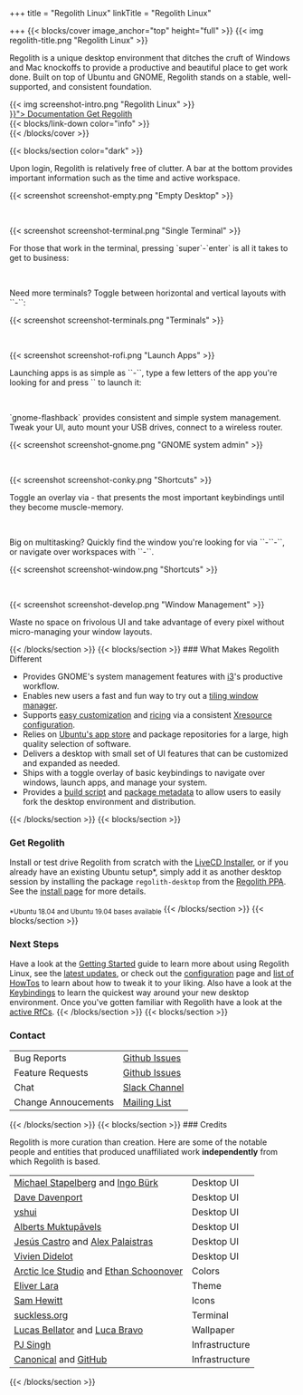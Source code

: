 +++
title = "Regolith Linux"
linkTitle = "Regolith Linux"

+++
{{< blocks/cover image_anchor="top" height="full" >}}
{{< img regolith-title.png "Regolith Linux" >}}

<p class="lead mt-5">Regolith is a unique desktop environment that ditches the cruft of Windows and Mac knockoffs to provide a productive and beautiful place to get work done. Built on top of Ubuntu and GNOME, Regolith stands on a stable, well-supported, and consistent foundation.</p>

<div class="row">
  <div class="col-sm-8">{{< img screenshot-intro.png "Regolith Linux" >}}</div>
  <div class="col-sm-4">
    <div class="mx-auto">
    <a class="btn btn-lg btn-primary mr-3 mb-4" href="{{< relref "/docs" >}}">
      Documentation <i class="fas fa-arrow-alt-circle-right ml-2"></i>
    </a>
    <a class="btn btn-lg btn-secondary mr-3 mb-4" href="https://github.com/google/docsy-example">
      Get Regolith <i class="fab fa-github ml-2 "></i>
    </a>
</div>
</div>
    <div class="mx-auto mt-5">
      {{< blocks/link-down color="info" >}}
  </div>
{{< /blocks/cover >}}

{{< blocks/section color="dark" >}}
<div class="container">
  <div class="row">
    <div class="col d-flex justify-content-center">
      <p>Upon login, Regolith is relatively free of clutter.  A bar at the bottom provides important information such as the time and active workspace.</p>
    </div>
    <div class="col d-flex justify-content-center">
      <p>{{< screenshot screenshot-empty.png "Empty Desktop" >}}</p>
    </div>
    <br/><div class="row">
      <div class="col d-flex justify-content-center">
        <p>{{< screenshot screenshot-terminal.png "Single Terminal" >}}</p>
      </div>
      <div class="col d-flex justify-content-center">
        <p>For those that work in the terminal, pressing `super`-`enter` is all it takes to get to business:</p>
      </div>
    </div>
    <br/><div class="row">
      <div class="col d-flex justify-content-center">
        <p>Need more terminals?  Toggle between horizontal and vertical layouts with `<super>`-`<backspace>`:</p>
      </div>
      <div class="col d-flex justify-content-center">
        <p>{{< screenshot screenshot-terminals.png "Terminals" >}}</p>
      </div>
    </div>
    <br/><div class="row">
      <div class="col d-flex justify-content-center">
        <p>{{< screenshot screenshot-rofi.png "Launch Apps" >}}</p>
      </div>
      <div class="col d-flex justify-content-center">
        <p>Launching apps is as simple as `<super>`-`<space>`, type a few letters of the app you're looking for and press `<enter>` to launch it:</p>
      </div>
    </div>
    <br/><div class="row">
      <div class="col d-flex justify-content-center">
        <p>`gnome-flashback` provides consistent and simple system management.  Tweak your UI, auto mount your USB drives, connect to a wireless router.</p>
      </div>
      <div class="col d-flex justify-content-center">
        <p>{{< screenshot screenshot-gnome.png "GNOME system admin" >}}</p>
      </div>
    </div>
    <br/><div class="row">
      <div class="col d-flex justify-content-center">
        <p>{{< screenshot screenshot-conky.png "Shortcuts" >}}</p>
      </div>
      <div class="col d-flex justify-content-center">
        <p>Toggle an overlay via <super>-<?> that presents the most important keybindings until they become muscle-memory.</p>
      </div>
    </div>
    <br/><div class="row">
      <div class="col d-flex justify-content-center">
        <p>Big on multitasking?  Quickly find the window you're looking for via `<super>`-`<ctrl>`-`<space>`, or navigate over workspaces with `<super>`-`<number>`.</p>
      </div>
      <div class="col d-flex justify-content-center">
        <p>{{< screenshot screenshot-window.png "Shortcuts" >}}</p>
      </div>
    </div>
    <br/><div class="row">
      <div class="col d-flex justify-content-center">
        <p>{{< screenshot screenshot-develop.png "Window Management" >}}</p>
      </div>
      <div class="col d-flex justify-content-center">
        <p>Waste no space on frivolous UI and take advantage of every pixel without micro-managing your window layouts.</p>
      </div>
    </div>
  </div>
</div>
{{< /blocks/section >}}
{{< blocks/section >}}
### What Makes Regolith Different

- Provides GNOME's system management features with [i3](https://i3wm.org/)'s productive workflow.
- Enables new users a fast and fun way to try out a [tiling window manager](https://opensource.com/article/18/8/i3-tiling-window-manager).
- Supports [easy customization](https://github.com/regolith-linux/regolith-desktop/wiki/Customize) and [ricing](https://www.reddit.com/r/unixporn/) via a consistent [Xresource configuration](https://github.com/regolith-linux/regolith-styles/blob/master/Xresources/root).
- Relies on [Ubuntu's app store](https://snapcraft.io/store) and package repositories for a large, high quality selection of software.
- Delivers a desktop with small set of UI features that can be customized and expanded as needed.
- Ships with a toggle overlay of basic keybindings to navigate over windows, launch apps, and manage your system.
- Provides a [build script](https://github.com/regolith-linux/regolith-builder/blob/master/build.sh) and [package metadata](https://github.com/regolith-linux/regolith-builder/blob/master/package-model.json) to allow users to easily fork the desktop environment and distribution.

{{< /blocks/section >}}
{{< blocks/section >}}
### Get Regolith

Install or test drive Regolith from scratch with the [LiveCD Installer](https://sourceforge.net/projects/regolith-linux/), or if you already have an existing Ubuntu setup*, simply add it as another desktop session by installing the package `regolith-desktop` from the [Regolith PPA](https://launchpad.net/~kgilmer/+archive/ubuntu/regolith-stable). See the [install page](https://github.com/regolith-linux/regolith-desktop/wiki/Install-Regolith) for more details.

<sub>*Ubuntu 18.04 and Ubuntu 19.04 bases available</sub>
{{< /blocks/section >}}
{{< blocks/section >}}
### Next Steps

Have a look at the [Getting Started](https://github.com/regolith-linux/regolith-desktop/wiki/Getting-Started) guide to learn more about using Regolith Linux, see the [latest updates](/news.html), or check out the [configuration](https://github.com/regolith-linux/regolith-desktop/wiki/Customize) page and [list of HowTos](https://github.com/search?utf8=✓&q=org%3Aregolith-linux+HowTo+in%3Atitle&type=Wikis) to learn about how to tweak it to your liking. Also have a look at the [Keybindings](https://github.com/regolith-linux/regolith-desktop/wiki/Keybindings) to learn the quickest way around your new desktop environment.  Once you've gotten familiar with Regolith have a look at the [active RfCs](https://github.com/regolith-linux/regolith-desktop/issues?utf8=✓&q=is%3Aissue+is%3Aopen+"Request+for+Comment").
{{< /blocks/section >}}
{{< blocks/section >}}
### Contact

<table>
  <tr>
    <td>Bug Reports</td>
    <td><a href="https://github.com/regolith-linux/regolith-desktop/issues">Github Issues</a></td>
  </tr>
  <tr>
    <td>Feature Requests</td>
    <td><a href="https://github.com/regolith-linux/regolith-desktop/issues">Github Issues</a></td>  </tr>
  <tr>
    <td>Chat</td>
    <td><a href="https://regolith-linux.herokuapp.com">Slack Channel</a></td>  </tr>
  <tr>
    <td>Change Annoucements</td>
    <td><a href="https://www.freelists.org/list/regolith-linux">Mailing List</a></td>  </tr>
</table>
{{< /blocks/section >}}
{{< blocks/section >}}
### Credits

Regolith is more curation than creation.  Here are some of the notable people and entities that produced unaffiliated work **independently** from which Regolith is based.

<table>
  <tbody>
    <tr>
      <td><a href="https://i3wm.org">Michael Stapelberg</a> and <a href="https://github.com/Airblader/i3">Ingo Bürk</a></td>
      <td>Desktop UI</td>
    </tr>
    <tr>
      <td><a href="https://github.com/davatorium/rofi">Dave Davenport</a></td>
      <td>Desktop UI</td>
    </tr>
    <tr>
      <td><a href="https://github.com/yshui/compton">yshui</a></td>
      <td>Desktop UI</td>
    </tr>
    <tr>
      <td><a href="https://wiki.gnome.org/Projects/GnomeFlashback">Alberts Muktupāvels</a></td>
      <td>Desktop UI</td>
    </tr>
    <tr>
      <td><a href="https://github.com/jcstr">Jesús Castro</a> and <a href="https://github.com/deuill">Alex Palaistras</a></td>
      <td>Desktop UI</td>
    </tr>
    <tr>
      <td><a href="https://github.com/vivien/i3blocks">Vivien Didelot</a></td>
      <td>Desktop UI</td>
    </tr>
    <tr>
      <td><a href="https://github.com/arcticicestudio">Arctic Ice Studio</a> and <a href="https://ethanschoonover.com/solarized/">Ethan Schoonover</a></td>
      <td>Colors</td>
    </tr>
    <tr>
      <td><a href="https://github.com/EliverLara/Nordic">Eliver Lara</a></td>
      <td>Theme</td>
    </tr>
    <tr>
      <td><a href="https://snwh.org/paper">Sam Hewitt</a></td>
      <td>Icons</td>
    </tr>
    <tr>
      <td><a href="https://st.suckless.org">suckless.org</a></td>
      <td>Terminal</td>
    </tr>
    <tr>
      <td><a href="https://unsplash.com/photos/C0OD8OM-oM0">Lucas Bellator</a> and <a href="https://unsplash.com/photos/xnqVGsbXgV4">Luca Bravo</a></td>
      <td>Wallpaper</td>
    </tr>
    <tr>
      <td><a href="https://launchpad.net/cubic">PJ Singh</a></td>
      <td>Infrastructure</td>
    </tr>
    <tr>
      <td><a href="https://canonical.com">Canonical</a> and <a href="https://github.com">GitHub</a></td>
      <td>Infrastructure</td>
    </tr>
  </tbody>
</table>
{{< /blocks/section >}}